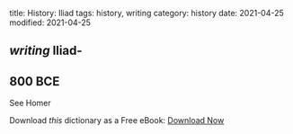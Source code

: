 title: History: Iliad
tags: history, writing
category: history
date: 2021-04-25
modified: 2021-04-25

## _writing_  Iliad-
  800 BCE
-
See   Homer



Download *this* dictionary as a Free eBook: [Download Now]({static}static/CairnsHistoryDictionary.pdf)

